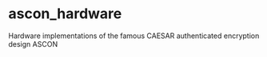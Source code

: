 ascon_hardware
==============

Hardware implementations of the famous CAESAR authenticated encryption design ASCON
